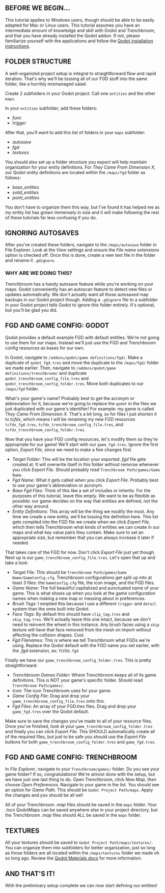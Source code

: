 ## BEFORE WE BEGIN…
This tutorial applies to Windows users, though should be able to be easily adapted for Mac or Linux users. This tutorial assumes you have an intermediate amount of knowledge and skill with Godot and Trenchbroom, and that you have already installed the Qodot addon. If not, please familiarize yourself with the applications and follow the [Qodot installation instructions](https://qodotplugin.github.io/docs/beginner's-guide-to-qodot/).

## FOLDER STRUCTURE
A well-organized project setup is integral to straightforward flow and rapid iteration. That's why we'll be tossing all of our FGD stuff into the same folder, like a horribly mismanaged salad.

Create 2 subfolders in your Godot project. Call one `entities` and the other `maps`.

In your `entities` subfolder, add these folders:
- _func_
- _trigger_

After that, you'll want to add this list of folders in your `maps` subfolder:
- _autosave_
- _fgd_
- _textures_

You should also set up a folder structure you expect will help maintain organization for your entity definitions. For _They Came From Dimension X_, our Qodot entity definitions are located within the `/maps/fgd` folder as follows:
- _base_entities_
- _solid_entities_
- _point_entities_

You don't have to organize them this way, but I've found it has helped me as my entity list has grown immensely in size and it will make following the rest of these tutorials far less confusing if you do.

## IGNORING AUTOSAVES
After you've created these folders, navigate to the `/maps/autosave` folder in File Explorer. Look at the _View_ settings and ensure the _File name extensions_ option is checked off. Once this is done, create a new text file in the folder and rename it `.gdignore`.

### WHY ARE WE DOING THIS?
Trenchbroom has a handy autosave feature while you're working on your maps. Godot conveniently has an autoscan feature to detect new files or updates automatically. We don't actually want all those autosaved map backups in our Godot project though. Adding a `.gdignore` file to a subfolder in your Godot project tells Godot to ignore this folder entirely. It's optional, but you'll be glad you did.

## FGD AND GAME CONFIG: GODOT
Qodot provides a default example FGD with default entities. We're not going to use them for our maps. Instead we'll just use the FGD and Trenchbroom config resources as bases for our own.

In Godot, navigate to `/addons/qodot/game definitions/fgd/`. Make a duplicate of `qodot_fgd.tres` and move the duplicate to the `/maps/fgd/` folder we made earlier. Then, navigate to `/addons/qodot/game definitions/trenchbroom/` and duplicate `qodot_trenchbroom_config_file.tres` and `qodot_trenchbroom_config_folder.tres`. Move both duplicates to our `/maps/fgd` folder.

What's your game's name? Probably best to get the acronym or abbreviation for it, because we're going to replace the `qodot` in the files we just duplicated with our game's identifier! For example: my game is called _They Came From Dimension X_. That's a bit long, so for files I just shorten it to _tcfdx_, which means I will be renaming my new FGD resources `tcfdx_fgd.tres`, `tcfdx_trenchbroom_config_file.tres`, and `tcfdx_trenchbroom_config_folder.tres`.

Now that you have your FGD config resources, let's modify them so they're appropriate for our game! We'll start with our `game_fgd.tres`. Ignore the first option, _Export File_, since we need to make a few changes first.
- _Target Folder_: This will be the location your exported _.fgd_ file gets created at. It will overwrite itself in this folder without remorse whenever you click _Export File_. Should probably read `Trenchbroom Path/games/Game Name`.
- _Fgd Name_: What it gets called when you click _Export File_. Probably best to use your game's abbreviation or acronym.
- _Base Fgd Files_: Think of this like a set of includes or inherits. For the purposes of this tutorial, leave this empty. We want to be as flexible as possible: our game decides on the way that entities are defined, not the other way around.
- _Entity Definitions_: This array will be the thing we modify the most. Any time we create a new entity, we'll be tossing the definition here. This list gets compiled into the FGD file we create when we click _Export File_, which then tells Trenchbroom what kinds of entities we can create in our maps and what key value pairs they contain. Make sure to set an appropriate size, but remember that you can always increase it later if needed.

That takes care of the FGD for now. Don't click _Export File_ just yet though. Next up is our `game_trenchbroom_config_file.tres`. Let's open that up and take a look:
- _Target File_: This should be `Trenchbroom Path/games/Game Name/GameConfig.cfg`. Trenchbroom configurations get split up into at least 3 files: the `GameConfig.cfg` file, the icon image, and the FGD files.
- _Game Name_: The full beautiful capitalized and punctuated name of your game. This is what shows up when you look at the game configuration names when making a new map or messing about in preferences.
- _Brush Tags_: I emptied this because I use a different `trigger` and `detail` system than the ones built into Qodot.
- _Face Tags_: By default this should have `clip_tag.tres` and `skip_tag.tres`. We'll actually leave this one intact, because we don't need to reinvent the wheel in this instance. Any brush faces using a `skip` texture will have that face removed from the mesh on import without affecting the collision shapes. Cool.
- _Fgd Filenames_: This is where we tell Trenchbroom what FGDs we're using. Replace the Qodot default with the FGD name you set earlier, with the _.fgd_ extension, ex: `TCFDX.fgd`

Finally we have our `game_trenchbroom_config_folder.tres`. This is pretty straightforward:
- _Trenchbroom Games Folder_: Where Trenchbroom keeps all of its game definitions. This is NOT your game's specific folder. Should read `Trenchbroom Path/games/`.
- _Icon_: The icon Trenchbroom uses for your game.
- _Game Config File_: Drag and drop your `game_trenchbroom_config_file.tres` onto this.
- _Fgd Files_: An array of your FGD.tres files. Drag and drop your `game_fgd.tres` over the Qodot default.

Make sure to save the changes you've made to all of your resource files. Once you've finished, look at your `game_trenchbroom_config_folder.tres` and finally you can click _Export File_. This SHOULD automatically create all of the required files, but just to be safe you should use the _Export File_ buttons for both `game_trenchbroom_config_folder.tres` and `game_fgd.tres`.

## FGD AND GAME CONFIG: TRENCHBROOM
In _File Explorer_, navigate to your `Trenchbroom/games/` folder. Do you see your game folder? If so, congratulations! We're almost done with the setup, but we have just one last thing to do. Open Trenchbroom, click _New Map_, then choose _Open Preferences_. Navigate to your game in the list. You should see an option for _Game Path_. This should be `Godot Project Path/maps`. Apply the changes and you should be all set!

All of your Trenchbroom _.map_ files should be saved in the `maps` folder. Your _.tscn_ QodotMaps can be saved anywhere else in your project directory, but the Trenchbroom _.map_ files should ALL be saved in the `maps` folder.

## TEXTURES
All your textures should be saved to `Godot Project Path/maps/textures/`. You can organize them into subfolders for better organization, just so long as those folders are all located within the `/maps/textures` folder we made oh so long ago. Review the [Qodot Materials docs](https://qodotplugin.github.io/docs/materials.html) for more information.

## AND THAT'S IT!
With the preliminary setup complete we can now start defining our entities!
